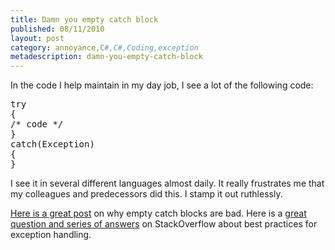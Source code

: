 ```yaml
---
title: Damn you empty catch block
published: 08/11/2010
layout: post
category: annoyance,C#,C#,Coding,exception
metadescription: damn-you-empty-catch-block
---
```

In the code I help maintain in my day job, I see a lot of the following code:
<pre class="brush:csharp">
try
{
/* code */
}
catch(Exception)
{
}
</pre>
I see it in several different languages almost daily. It really frustrates me that my colleagues and predecessors did this. I stamp it out ruthlessly.

<a href="http://blogs.msdn.com/b/clrteam/archive/2009/02/19/why-catch-exception-empty-catch-is-bad.aspx">Here is a great post</a> on why empty catch blocks are bad. Here is a <a href="http://stackoverflow.com/questions/183589/c-windows-forms-best-practice-exception-handling" target="_blank">great question and series of answers</a> on StackOverflow about best practices for exception handling.
